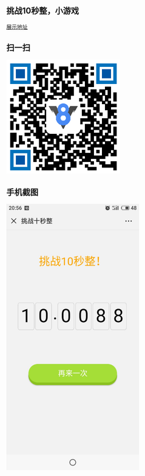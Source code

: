## 挑战10秒整，小游戏
[展示地址](https://tibaiwan.github.io/ten-seconds)

## 扫一扫
![二维码](./assets/qrCode.png)

## 手机截图
<img src="./assets/screenshot.jpg" width=350>
